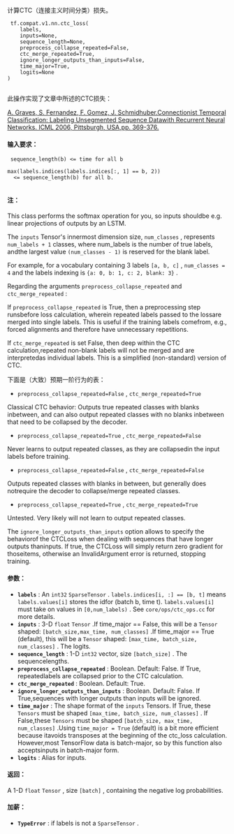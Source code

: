 计算CTC（连接主义时间分类）损失。

```
 tf.compat.v1.nn.ctc_loss(
    labels,
    inputs=None,
    sequence_length=None,
    preprocess_collapse_repeated=False,
    ctc_merge_repeated=True,
    ignore_longer_outputs_than_inputs=False,
    time_major=True,
    logits=None
)
 
```

此操作实现了文章中所述的CTC损失：

[A. Graves, S. Fernandez, F. Gomez, J. Schmidhuber.Connectionist Temporal Classification: Labeling Unsegmented Sequence Datawith Recurrent Neural Networks. ICML 2006, Pittsburgh, USA,pp. 369-376.](http://www.cs.toronto.edu/%7Egraves/icml_2006.pdf)

#### 输入要求：


```
 sequence_length(b) <= time for all b

max(labels.indices(labels.indices[:, 1] == b, 2))
  <= sequence_length(b) for all b.
 
```

#### 注：
This class performs the softmax operation for you, so inputs shouldbe e.g. linear projections of outputs by an LSTM.

The  `inputs`  Tensor's innermost dimension size,  `num_classes` , represents `num_labels + 1`  classes, where num_labels is the number of true labels, andthe largest value  `(num_classes - 1)`  is reserved for the blank label.

For example, for a vocabulary containing 3 labels  `[a, b, c]` , `num_classes = 4`  and the labels indexing is  `{a: 0, b: 1, c: 2, blank: 3}` .

Regarding the arguments  `preprocess_collapse_repeated`  and `ctc_merge_repeated` :

If  `preprocess_collapse_repeated`  is True, then a preprocessing step runsbefore loss calculation, wherein repeated labels passed to the lossare merged into single labels.  This is useful if the training labels comefrom, e.g., forced alignments and therefore have unnecessary repetitions.

If  `ctc_merge_repeated`  is set False, then deep within the CTC calculation,repeated non-blank labels will not be merged and are interpretedas individual labels.  This is a simplified (non-standard) version of CTC.

下面是（大致）预期一阶行为的表：

-  `preprocess_collapse_repeated=False` ,  `ctc_merge_repeated=True` 

Classical CTC behavior: Outputs true repeated classes with blanks inbetween, and can also output repeated classes with no blanks inbetween that need to be collapsed by the decoder.


-  `preprocess_collapse_repeated=True` ,  `ctc_merge_repeated=False` 

Never learns to output repeated classes, as they are collapsedin the input labels before training.


-  `preprocess_collapse_repeated=False` ,  `ctc_merge_repeated=False` 

Outputs repeated classes with blanks in between, but generally does notrequire the decoder to collapse/merge repeated classes.


-  `preprocess_collapse_repeated=True` ,  `ctc_merge_repeated=True` 

Untested.  Very likely will not learn to output repeated classes.


The  `ignore_longer_outputs_than_inputs`  option allows to specify the behaviorof the CTCLoss when dealing with sequences that have longer outputs thaninputs. If true, the CTCLoss will simply return zero gradient for thoseitems, otherwise an InvalidArgument error is returned, stopping training.

#### 参数：
- **`labels`** : An  `int32`   `SparseTensor` . `labels.indices[i, :] == [b, t]`  means  `labels.values[i]`  stores the idfor (batch b, time t).  `labels.values[i]`  must take on values in  `[0,num_labels)` . See  `core/ops/ctc_ops.cc`  for more details.
- **`inputs`** : 3-D  `float`   `Tensor` .If time_major == False, this will be a  `Tensor`  shaped:  `[batch_size,max_time, num_classes]` .If time_major == True (default), this will be a  `Tensor`  shaped: `[max_time, batch_size, num_classes]` . The logits.
- **`sequence_length`** : 1-D  `int32`  vector, size  `[batch_size]` . The sequencelengths.
- **`preprocess_collapse_repeated`** : Boolean.  Default: False. If True, repeatedlabels are collapsed prior to the CTC calculation.
- **`ctc_merge_repeated`** : Boolean.  Default: True.
- **`ignore_longer_outputs_than_inputs`** : Boolean. Default: False. If True,sequences with longer outputs than inputs will be ignored.
- **`time_major`** : The shape format of the  `inputs`  Tensors. If True, these `Tensors`  must be shaped  `[max_time, batch_size, num_classes]` . If False,these  `Tensors`  must be shaped  `[batch_size, max_time, num_classes]` .Using  `time_major = True`  (default) is a bit more efficient because itavoids transposes at the beginning of the ctc_loss calculation.  However,most TensorFlow data is batch-major, so by this function also acceptsinputs in batch-major form.
- **`logits`** : Alias for inputs.


#### 返回：
A 1-D  `float`   `Tensor` , size  `[batch]` , containing the negative log  probabilities.

#### 加薪：
- **`TypeError`** : if labels is not a  `SparseTensor` .

